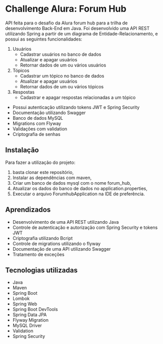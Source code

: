 # Challenge Alura: Forum Hub

API feita para o desafio da Alura forum hub para a trilha de desenvolvimento Back-End em Java. Foi desenvolvido uma API REST utilizando Spring a partir de um diagrama de Entidade-Relacionamento, e possui as seguintes funcionalidades:
1. Usuários
	- Cadastrar usuários no banco de dados
	- Atualizar e apagar usuários
	- Retornar dados de um ou vários usuários
2. Tópicos
	- Cadastrar um tópico no banco de dados
	- Atualizar e apagar usuários
	- Retornar dados de um ou vários tópicos
3. Respostas
	- Cadastrar e apagar respostas relacionadas a um tópico

- Possui autenticação utilizando tokens JWT e Spring Security
- Documentação utilizando Swagger
- Banco de dados MySQL
- Migrations com Flyway
- Validações com validation
- Criptografia de senhas

## Instalação

Para fazer a utilização do projeto:
1. basta clonar este repositório,
2. Instalar as dependências com maven,
3. Criar um banco de dados mysql com o nome forum_hub,
4. Atualizar os dados do banco de dados no application.properties,
5. Executar o arquivo ForumhubApplication na IDE de preferência.

## Aprendizados

- Desenvolvimento de uma API REST utilizando Java
- Controle de autenticação e autorização com Spring Security e tokens JWT
- Criptografia utilizando Bcript
- Controle de migrations utilizando o flyway
- Documentação de uma API utilizando Swagger
- Tratamento de exceções



## Tecnologias utilizadas

- Java
- Maven
- Spring Boot
- Lombok
- Spring Web
- Spring Boot DevTools
- Spring Data JPA
- Flyway Migration
- MySQL Driver
- Validation
- Spring Security
